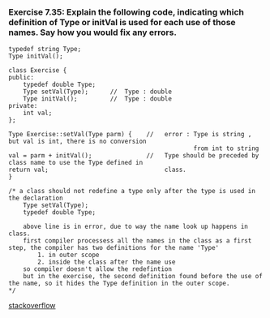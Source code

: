 ### Exercise 7.35: Explain the following code, indicating which definition of Type or initVal is used for each use of those names. Say how you would fix any errors.
    typedef string Type;
    Type initVal();

    class Exercise {
    public:
        typedef double Type;    
        Type setVal(Type);      //  Type : double                                   
        Type initVal();         //  Type : double
    private:
        int val;                
    };

    Type Exercise::setVal(Type parm) {    //   error : Type is string , but val is int, there is no conversion 
                                                       from int to string
    val = parm + initVal();               //   Type should be preceded by class name to use the Type defined in  
    return val;                                class.
    }

    /* a class should not redefine a type only after the type is used in the declaration
        Type setVal(Type);
        typedef double Type;

        above line is in error, due to way the name look up happens in class.
        first compiler processess all the names in the class as a first step, the compiler has two definitions for the name 'Type'
            1. in outer scope
            2. inside the class after the name use
        so compiler doesn't allow the redefintion
        but in the exercise, the second definition found before the use of the name, so it hides the Type definition in the outer scope.
    */
[stackoverflow](https://stackoverflow.com/questions/45384956/why-cant-redefine-type-names-in-class-in-c)




